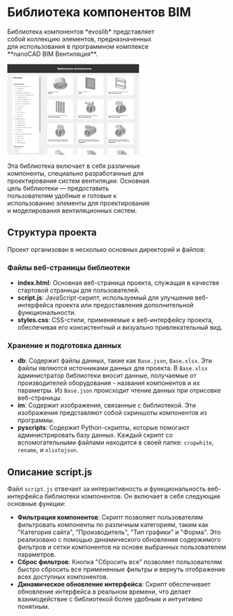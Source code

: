 # Библиотека компонентов BIM


<div style="max-width: 67%;">
<p>Библиотека компонентов *evoslib* представляет собой коллекцию элементов, предназначенных для использования в программном комплексе **nanoCAD BIM Вентиляция**.</p>
</div>


<img src="./git/readme/base.png" alt="Библиотека компонентов" style="width: 60%;">

 <div style="max-width: 67%;">
<p>Эта библиотека включает в себя различные компоненты, специально разработанные для проектирования систем вентиляции. Основная цель библиотеки — предоставить пользователям удобные и готовые к использованию элементы для проектирования и моделирования вентиляционных систем.</p>
</div>


## Структура проекта

Проект организован в несколько основных директорий и файлов:
### Файлы веб-страницы библиотеки
- **index.html**: Основная веб-страница проекта, служащая в качестве стартовой страницы для пользователей.
- **script.js**: JavaScript-скрипт, используемый для улучшения веб-интерфейса проекта или предоставления дополнительной функциональности.
- **styles.css**: CSS-стили, применяемые к веб-интерфейсу проекта, обеспечивая его консистентный и визуально привлекательный вид.
### Хранение и подготовка данных
- **db**: Содержит файлы данных, такие как `Base.json`, `Base.xlsx`. Эти файлы являются источниками данных для проекта. 
В `Base.xlsx` администратор библиотеки вносит данные, получаемые от производителей оборудования - названия компонентов и их параметры.
Из `Base.json` происходит чтение данных при отрисовке веб-страницы. 
- **im**: Содержит изображения, связанные с библиотекой. Эти изображения представляют собой скриншоты компонентов из программы.
- **pyscripts**: Содержит Python-скрипты, которые помогают администрировать базу данных. Каждый скрипт со вспомогательными файлами находится в своей папке: `cropwhite`, `rename`, и `xlsxtojson`.


## Описание script.js

Файл `script.js` отвечает за интерактивность и функциональность веб-интерфейса библиотеки компонентов. Он включает в себя следующие основные функции:

- **Фильтрация компонентов**: Скрипт позволяет пользователям фильтровать компоненты по различным категориям, таким как "Категория сайта", "Производитель", "Тип графики" и "Форма". Это реализовано с помощью динамического обновления содержимого фильтров и сетки компонентов на основе выбранных пользователем параметров.
- **Сброс фильтров**: Кнопка "Сбросить все" позволяет пользователям быстро сбросить все примененные фильтры и вернуть отображение всех доступных компонентов.
- **Динамическое обновление интерфейса**: Скрипт обеспечивает обновление интерфейса в реальном времени, что делает взаимодействие с библиотекой более удобным и интуитивно понятным.